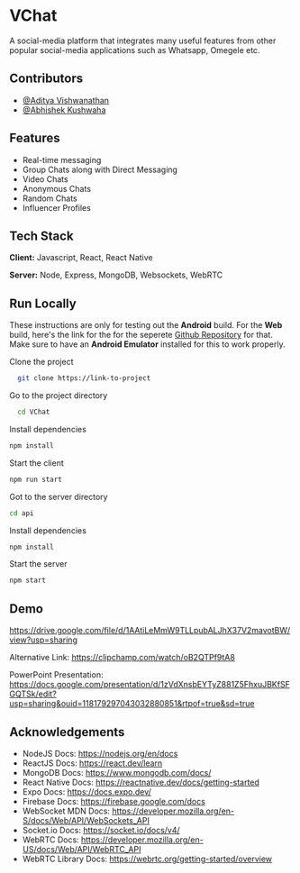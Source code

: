 
# VChat  
A social-media platform that integrates many useful features from other popular social-media applications such as Whatsapp, Omegele etc.

## Contributors  
- [@Aditya Vishwanathan](https://github.com/LogiqueClergyman) 
- [@Abhishek Kushwaha](https://github.com/abhishek20111)

## Features  
- Real-time messaging   
- Group Chats along with Direct Messaging  
- Video Chats
- Anonymous Chats
- Random Chats
- Influencer Profiles

## Tech Stack  
**Client:** Javascript, React, React Native   

**Server:** Node, Express, MongoDB, Websockets, WebRTC  

## Run Locally  
These instructions are only for testing out the **Android** build. For the **Web** build, here's the link for the for the seperete [Github Repository](https://github.com/abhishek20111/A_chat) for that. 
Make sure to have an **Android Emulator** installed for this to work properly.

Clone the project  

~~~bash  
  git clone https://link-to-project
~~~

Go to the project directory  

~~~bash  
  cd VChat
~~~

Install dependencies  

~~~bash  
npm install
~~~

Start the client  

~~~bash  
npm run start
~~~  

Got to the server directory

~~~bash  
cd api
~~~  

Install dependencies  

~~~bash  
npm install
~~~

Start the server

~~~bash
npm start
~~~


## Demo  
https://drive.google.com/file/d/1AAtiLeMmW9TLLpubALJhX37V2mavotBW/view?usp=sharing

Alternative Link: 
https://clipchamp.com/watch/oB2QTPf9tA8

PowerPoint Presentation:
https://docs.google.com/presentation/d/1zVdXnsbEYTyZ881Z5FhxuJBKfSFGQTSk/edit?usp=sharing&ouid=118179297043032880851&rtpof=true&sd=true

## Acknowledgements  
- NodeJS Docs: https://nodejs.org/en/docs
- ReactJS Docs: https://react.dev/learn
- MongoDB Docs: https://www.mongodb.com/docs/
- React Native Docs: https://reactnative.dev/docs/getting-started
- Expo Docs: https://docs.expo.dev/
- Firebase Docs: https://firebase.google.com/docs
- WebSocket MDN Docs: https://developer.mozilla.org/en-S/docs/Web/API/WebSockets_API
- Socket.io Docs: https://socket.io/docs/v4/
- WebRTC Docs: https://developer.mozilla.org/en-US/docs/Web/API/WebRTC_API
- WebRTC Library Docs: https://webrtc.org/getting-started/overview
